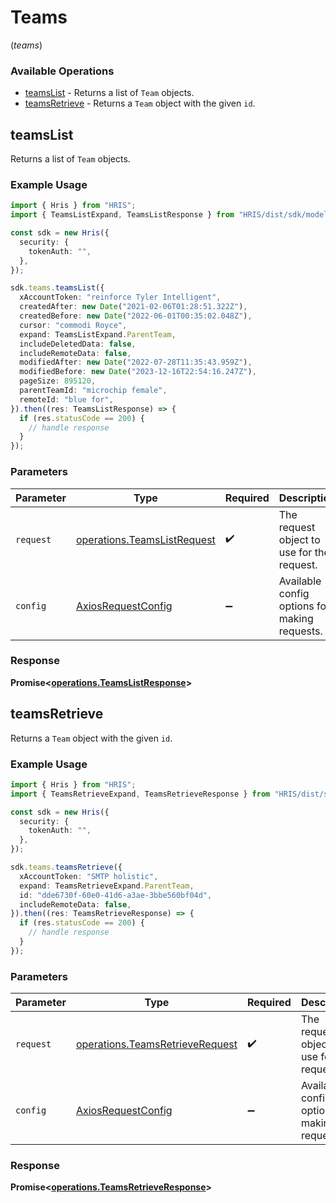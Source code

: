 # Teams
(*teams*)

### Available Operations

* [teamsList](#teamslist) - Returns a list of `Team` objects.
* [teamsRetrieve](#teamsretrieve) - Returns a `Team` object with the given `id`.

## teamsList

Returns a list of `Team` objects.

### Example Usage

```typescript
import { Hris } from "HRIS";
import { TeamsListExpand, TeamsListResponse } from "HRIS/dist/sdk/models/operations";

const sdk = new Hris({
  security: {
    tokenAuth: "",
  },
});

sdk.teams.teamsList({
  xAccountToken: "reinforce Tyler Intelligent",
  createdAfter: new Date("2021-02-06T01:28:51.322Z"),
  createdBefore: new Date("2022-06-01T00:35:02.048Z"),
  cursor: "commodi Royce",
  expand: TeamsListExpand.ParentTeam,
  includeDeletedData: false,
  includeRemoteData: false,
  modifiedAfter: new Date("2022-07-28T11:35:43.959Z"),
  modifiedBefore: new Date("2023-12-16T22:54:16.247Z"),
  pageSize: 895120,
  parentTeamId: "microchip female",
  remoteId: "blue for",
}).then((res: TeamsListResponse) => {
  if (res.statusCode == 200) {
    // handle response
  }
});
```

### Parameters

| Parameter                                                                  | Type                                                                       | Required                                                                   | Description                                                                |
| -------------------------------------------------------------------------- | -------------------------------------------------------------------------- | -------------------------------------------------------------------------- | -------------------------------------------------------------------------- |
| `request`                                                                  | [operations.TeamsListRequest](../../models/operations/teamslistrequest.md) | :heavy_check_mark:                                                         | The request object to use for the request.                                 |
| `config`                                                                   | [AxiosRequestConfig](https://axios-http.com/docs/req_config)               | :heavy_minus_sign:                                                         | Available config options for making requests.                              |


### Response

**Promise<[operations.TeamsListResponse](../../models/operations/teamslistresponse.md)>**


## teamsRetrieve

Returns a `Team` object with the given `id`.

### Example Usage

```typescript
import { Hris } from "HRIS";
import { TeamsRetrieveExpand, TeamsRetrieveResponse } from "HRIS/dist/sdk/models/operations";

const sdk = new Hris({
  security: {
    tokenAuth: "",
  },
});

sdk.teams.teamsRetrieve({
  xAccountToken: "SMTP holistic",
  expand: TeamsRetrieveExpand.ParentTeam,
  id: "dde6730f-60e0-41d6-a3ae-3bbe560bf04d",
  includeRemoteData: false,
}).then((res: TeamsRetrieveResponse) => {
  if (res.statusCode == 200) {
    // handle response
  }
});
```

### Parameters

| Parameter                                                                          | Type                                                                               | Required                                                                           | Description                                                                        |
| ---------------------------------------------------------------------------------- | ---------------------------------------------------------------------------------- | ---------------------------------------------------------------------------------- | ---------------------------------------------------------------------------------- |
| `request`                                                                          | [operations.TeamsRetrieveRequest](../../models/operations/teamsretrieverequest.md) | :heavy_check_mark:                                                                 | The request object to use for the request.                                         |
| `config`                                                                           | [AxiosRequestConfig](https://axios-http.com/docs/req_config)                       | :heavy_minus_sign:                                                                 | Available config options for making requests.                                      |


### Response

**Promise<[operations.TeamsRetrieveResponse](../../models/operations/teamsretrieveresponse.md)>**

